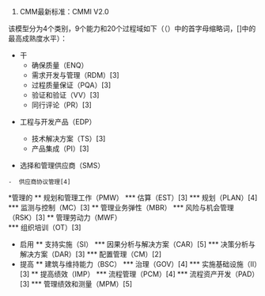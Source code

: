 1.  CMM最新标准：CMMI V2.0
  
  该模型分为4个类别，9个能力和20个过程域如下（（）中的首字母缩略词，[]中的最高成熟度水平）：
*  干  
   +  确保质量（ENQ）    
     -  需求开发与管理（RDM）[3] 
     -  过程质量保证（PQA）[3]  
     -  验证和验证（VV）[3]  
     -  同行评论（PR）[3]
  
  +  工程与开发产品（EDP）
     -  技术解决方案（TS）[3] 
     -  产品集成（PI）[3]
    
  +  选择和管理供应商（SMS） 
  
    -  供应商协议管理[4]  
    
*管理的 
**  规划和管理工作（PMW）
***  估算（EST）[3] 
***  规划（PLAN）[4] 
***  监测与控制（MC）[3] 
**  管理业务弹性（MBR） 
***  风险与机会管理（RSK）[3] 
** 管理劳动力（MWF）  
***  组织培训（OT）[3]
* 启用
** 支持实施（SI）
*** 因果分析与解决方案（CAR）[5]
*** 决策分析与解决方案（DAR）[3]
*** 配置管理（CM）[2]
* 提高
** 建筑与维持能力（BSC）
*** 治理（GOV）[4]
*** 实施基础设施（II）[3]
** 提高绩效（IMP）
*** 流程管理（PCM）[4]
*** 流程资产开发（PAD）[3]
*** 管理绩效和测量（MPM）[5]
